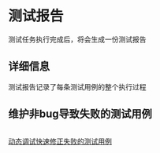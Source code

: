 # 测试报告
测试任务执行完成后，将会生成一份测试报告

## 详细信息
测试报告记录了每条测试用例的整个执行过程
<img :src="$withBase('/assets/report_detail.gif')" class="zoom">

## 维护非bug导致失败的测试用例
<img :src="$withBase('/assets/fix_fail_case.png')" class="zoom">

[动态调试快速修正失败的测试用例](/guide/guide-action.html#动态调试action)